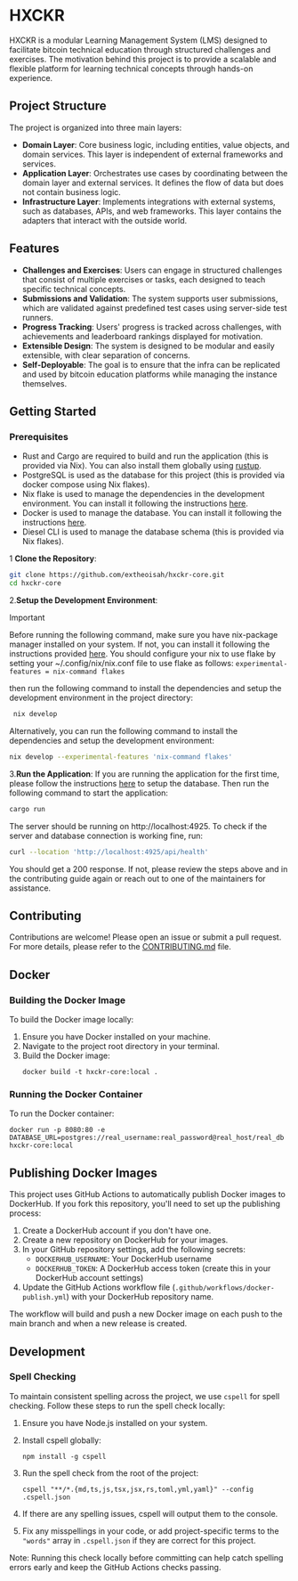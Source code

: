 # HXCKR

HXCKR is a modular Learning Management System (LMS) designed to facilitate bitcoin technical education through structured challenges and exercises. The motivation behind this project is to provide a scalable and flexible platform for learning technical concepts through hands-on experience.

## Project Structure

The project is organized into three main layers:

- **Domain Layer**: Core business logic, including entities, value objects, and domain services. This layer is independent of external frameworks and services.
- **Application Layer**: Orchestrates use cases by coordinating between the domain layer and external services. It defines the flow of data but does not contain business logic.
- **Infrastructure Layer**: Implements integrations with external systems, such as databases, APIs, and web frameworks. This layer contains the adapters that interact with the outside world.

## Features

- **Challenges and Exercises**: Users can engage in structured challenges that consist of multiple exercises or tasks, each designed to teach specific technical concepts.
- **Submissions and Validation**: The system supports user submissions, which are validated against predefined test cases using server-side test runners.
- **Progress Tracking**: Users' progress is tracked across challenges, with achievements and leaderboard rankings displayed for motivation.
- **Extensible Design**: The system is designed to be modular and easily extensible, with clear separation of concerns.
- **Self-Deployable**: The goal is to ensure that the infra can be replicated and used by bitcoin education platforms while managing the instance themselves.

## Getting Started

### Prerequisites

- Rust and Cargo are required to build and run the application (this is provided via Nix). You can also install them globally using [rustup](https://rustup.rs/).
- PostgreSQL is used as the database for this project (this is provided via docker compose using Nix flakes).
- Nix flake is used to manage the dependencies in the development environment. You can install it following the instructions [here](https://nixos.org/download.html).
- Docker is used to manage the database. You can install it following the instructions [here](https://docs.docker.com/get-docker/).
- Diesel CLI is used to manage the database schema (this is provided via Nix flakes).

1 **Clone the Repository**:

   ```bash
   git clone https://github.com/extheoisah/hxckr-core.git
   cd hxckr-core
   ```

2.**Setup the Development Environment**:
> [!IMPORTANT]
> Before running the following command, make sure you have nix-package manager installed on your system. If not, you can install it following the instructions provided [here](https://nixos.org/download.html).
> You should configure your nix to use flake by setting your ~/.config/nix/nix.conf file to use flake as follows: `experimental-features = nix-command flakes`

then run the following command to install the dependencies and setup the development environment in the project directory:

   ```bash
    nix develop
   ```

Alternatively, you can run the following command to install the dependencies and setup the development environment:

   ```bash
   nix develop --experimental-features 'nix-command flakes'
   ```

3.**Run the Application**:
If you are running the application for the first time, please follow the instructions [here](CONTRIBUTING.md) to setup the database. Then run the following command to start the application:

   ```bash
   cargo run
   ```

The server should be running on http://localhost:4925. To check if the server and database connection is working fine, run:

```bash
curl --location 'http://localhost:4925/api/health'
```

You should get a 200 response. If not, please review the steps above and in the contributing guide again or reach out to one of the maintainers for assistance.

## Contributing

Contributions are welcome! Please open an issue or submit a pull request. For more details, please refer to the [CONTRIBUTING.md](CONTRIBUTING.md) file.

## Docker

### Building the Docker Image

To build the Docker image locally:

1. Ensure you have Docker installed on your machine.
2. Navigate to the project root directory in your terminal.
3. Build the Docker image:
   ```
   docker build -t hxckr-core:local .
   ```

### Running the Docker Container

To run the Docker container:

```
docker run -p 8080:80 -e DATABASE_URL=postgres://real_username:real_password@real_host/real_db hxckr-core:local
```

## Publishing Docker Images

This project uses GitHub Actions to automatically publish Docker images to DockerHub. If you fork this repository, you'll need to set up the publishing process:

1. Create a DockerHub account if you don't have one.
2. Create a new repository on DockerHub for your images.
3. In your GitHub repository settings, add the following secrets:
   - `DOCKERHUB_USERNAME`: Your DockerHub username
   - `DOCKERHUB_TOKEN`: A DockerHub access token (create this in your DockerHub account settings)
4. Update the GitHub Actions workflow file (`.github/workflows/docker-publish.yml`) with your DockerHub repository name.

The workflow will build and push a new Docker image on each push to the main branch and when a new release is created.

## Development

### Spell Checking

To maintain consistent spelling across the project, we use `cspell` for spell checking. Follow these steps to run the spell check locally:

1. Ensure you have Node.js installed on your system.

2. Install cspell globally:

   ```
   npm install -g cspell
   ```

3. Run the spell check from the root of the project:

   ```
   cspell "**/*.{md,ts,js,tsx,jsx,rs,toml,yml,yaml}" --config .cspell.json
   ```

4. If there are any spelling issues, cspell will output them to the console.

5. Fix any misspellings in your code, or add project-specific terms to the `"words"` array in `.cspell.json` if they are correct for this project.

Note: Running this check locally before committing can help catch spelling errors early and keep the GitHub Actions checks passing.
